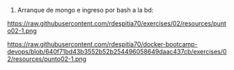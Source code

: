 1. Arranque de mongo e ingreso por bash a la bd:

https://raw.githubusercontent.com/rdespitia70/exercises/02/resources/punto02-1.png

https://raw.githubusercontent.com/rdespitia70/docker-bootcamp-devops/blob/640f71bd43b3552b52b254496058649daac437cb/exercises/02/resources/punto02-1.png
